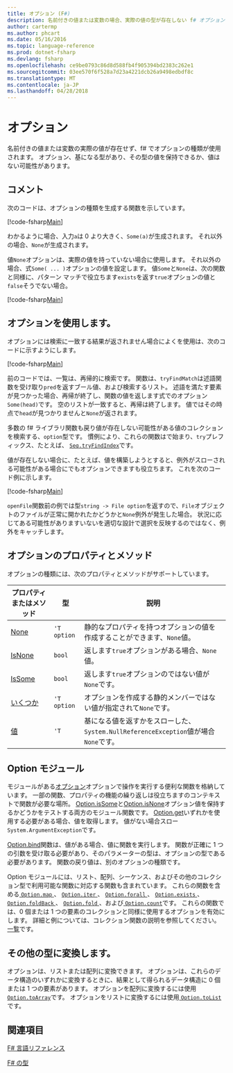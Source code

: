 ```yaml
---
title: オプション (F#)
description: 名前付きの値または変数の場合、実際の値の型が存在しない f# オプションを使用する方法を説明します。
author: cartermp
ms.author: phcart
ms.date: 05/16/2016
ms.topic: language-reference
ms.prod: dotnet-fsharp
ms.devlang: fsharp
ms.openlocfilehash: ce9be0793c86d8d588fb4f905394bd2383c262e1
ms.sourcegitcommit: 03ee570f6f528a7d23a4221dcb26a9498edbdf8c
ms.translationtype: MT
ms.contentlocale: ja-JP
ms.lasthandoff: 04/28/2018
---
```

# <a name="options"></a>オプション

名前付きの値または変数の実際の値が存在せず、f# でオプションの種類が使用されます。 オプション、基になる型があり、その型の値を保持できるか、値はない可能性があります。

## <a name="remarks"></a>コメント
次のコードは、オプションの種類を生成する関数を示しています。

[!code-fsharp[Main](../../../samples/snippets/fsharp/lang-ref-1/snippet1404.fs)]

わかるように場合、入力`a`は 0 より大きく、`Some(a)`が生成されます。  それ以外の場合、`None`が生成されます。

値`None`オプションは、実際の値を持っていない場合に使用します。 それ以外の場合、式`Some( ... )`オプションの値を設定します。 値`Some`と`None`は、次の関数と同様に、パターン マッチで役立ちます`exists`を返す`true`オプションの値と`false`そうでない場合。

[!code-fsharp[Main](../../../samples/snippets/fsharp/lang-ref-1/snippet1401.fs)]

## <a name="using-options"></a>オプションを使用します。
オプションには検索に一致する結果が返されません場合によくを使用は、次のコードに示すようにします。

[!code-fsharp[Main](../../../samples/snippets/fsharp/lang-ref-1/snippet1403.fs)]

前のコードでは、一覧は、再帰的に検索です。 関数は、`tryFindMatch`は述語関数を受け取り`pred`を返すブール値、および検索するリスト。 述語を満たす要素が見つかった場合、再帰が終了し、関数の値を返します式でのオプション`Some(head)`です。 空のリストが一致すると、再帰は終了します。 値ではその時点で`head`が見つかりませんと`None`が返されます。

多数の f# ライブラリ関数も戻り値が存在しない可能性がある値のコレクションを検索する、`option`型です。 慣例により、これらの関数はで始まり、`try`プレフィックス、たとえば、 [ `Seq.tryFindIndex`](https://msdn.microsoft.com/library/c357b221-edf6-4f68-bf40-82a3156d945a)です。

値が存在しない場合に、たとえば、値を構築しようとすると、例外がスローされる可能性がある場合にでもオプションできますも役立ちます。 これを次のコード例に示します。

[!code-fsharp[Main](../../../samples/snippets/fsharp/lang-ref-1/snippet1402.fs)]

`openFile`関数前の例では型`string -> File option`を返すので、`File`オブジェクトのファイルが正常に開かれたかどうかと`None`例外が発生した場合。 状況に応じてある可能性がありますいないを適切な設計で選択を反映するのではなく、例外をキャッチします。


## <a name="option-properties-and-methods"></a>オプションのプロパティとメソッド
オプションの種類には、次のプロパティとメソッドがサポートしています。



|プロパティまたはメソッド|型|説明|
|------------------|----|-----------|
|[None](https://msdn.microsoft.com/library/83ef260a-aa33-4e6f-aee6-b9bf0a461476)|`'T option`|静的なプロパティを持つオプションの値を作成することができます、`None`値。|
|[IsNone](https://msdn.microsoft.com/library/f08532ca-1716-4f60-ae59-8ef6256df234)|`bool`|返します`true`オプションがある場合、`None`値。|
|[IsSome](https://msdn.microsoft.com/library/c5088d51-c5d7-425f-a77f-12c379bb356f)|`bool`|返します`true`オプションのではない値が`None`です。|
|[いくつか](https://msdn.microsoft.com/library/12f048d2-e293-4596-accb-de036ecd63fc)|`'T option`|オプションを作成する静的メンバーではない値が指定されて`None`です。|
|[値](https://msdn.microsoft.com/library/c79f68e8-11fd-45b1-a053-e8fc38b56df7)|`'T`|基になる値を返すかをスローした、`System.NullReferenceException`値が場合`None`です。|

## <a name="option-module"></a>Option モジュール
モジュールがある[オプション](https://msdn.microsoft.com/library/e615e4d3-bbbb-49ba-addc-6061ea2e2f4c)オプションで操作を実行する便利な関数を格納しています。 一部の関数、プロパティの機能の繰り返しは役立ちますのコンテキストで関数が必要な場所。 [Option.isSome](https://msdn.microsoft.com/library/41ad0857-5672-4326-84b5-c33dc43dcf79)と[Option.isNone](https://msdn.microsoft.com/library/73db6a53-15e7-40a6-94f9-a0049e5f4819)オプション値を保持するかどうかをテストする両方のモジュール関数です。 [Option.get](https://msdn.microsoft.com/library/803e9fcb-6edd-4910-808c-25f08cbc55ea)いずれかを使用する必要がある場合、値を取得します。 値がない場合スロー`System.ArgumentException`です。

[Option.bind](https://msdn.microsoft.com/library/c3406192-24ac-49b5-bc3b-8f805187f1c0)関数は、値がある場合、値に関数を実行します。 関数が正確に 1 つの引数を受け取る必要があり、そのパラメーターの型は、オプションの型である必要があります。 関数の戻り値は、別のオプションの種類です。

Option モジュールには、リスト、配列、シーケンス、およびその他のコレクション型で利用可能な関数に対応する関数も含まれています。 これらの関数を含める[ `Option.map` ](https://msdn.microsoft.com/library/91a20385-7e73-40c2-9adc-635e86d6a622)、 [ `Option.iter` ](https://msdn.microsoft.com/library/83389eef-3dff-4074-b4cc-f69581c25191)、 [ `Option.forall` ](https://msdn.microsoft.com/library/ba884586-5eae-49c5-9e36-05481c1c3428)、 [ `Option.exists` ](https://msdn.microsoft.com/library/a606d2d4-fddc-4eab-ab37-c6138fb7ad99)、 [ `Option.foldBack` ](https://msdn.microsoft.com/library/a882fbaf-c019-46f0-b4f5-b8c2b8b90ffb)、 [ `Option.fold` ](https://msdn.microsoft.com/library/af896794-3d53-406c-9411-316cd5c33ad8)、および[ `Option.count`](https://msdn.microsoft.com/library/2dac83a9-684e-4d0f-b50e-ff722a8bb876)です。 これらの関数では、0 個または 1 つの要素のコレクションと同様に使用するオプションを有効にします。 詳細と例については、コレクション関数の説明を参照してください。[一覧](lists.md)です。


## <a name="converting-to-other-types"></a>その他の型に変換します。
オプションは、リストまたは配列に変換できます。 オプションは、これらのデータ構造のいずれかに変換するときに、結果として得られるデータ構造に 0 個または 1 つの要素があります。 オプションを配列に変換するには使用[ `Option.toArray`](https://msdn.microsoft.com/library/c8044873-ba17-4b52-8231-eb1a28318c64)です。 オプションをリストに変換するには使用[ `Option.toList`](https://msdn.microsoft.com/library/5f1af295-9fa9-40ad-b4a1-3578d94d44e1)です。


## <a name="see-also"></a>関連項目
[F# 言語リファレンス](index.md)

[F# の型](fsharp-types.md)
